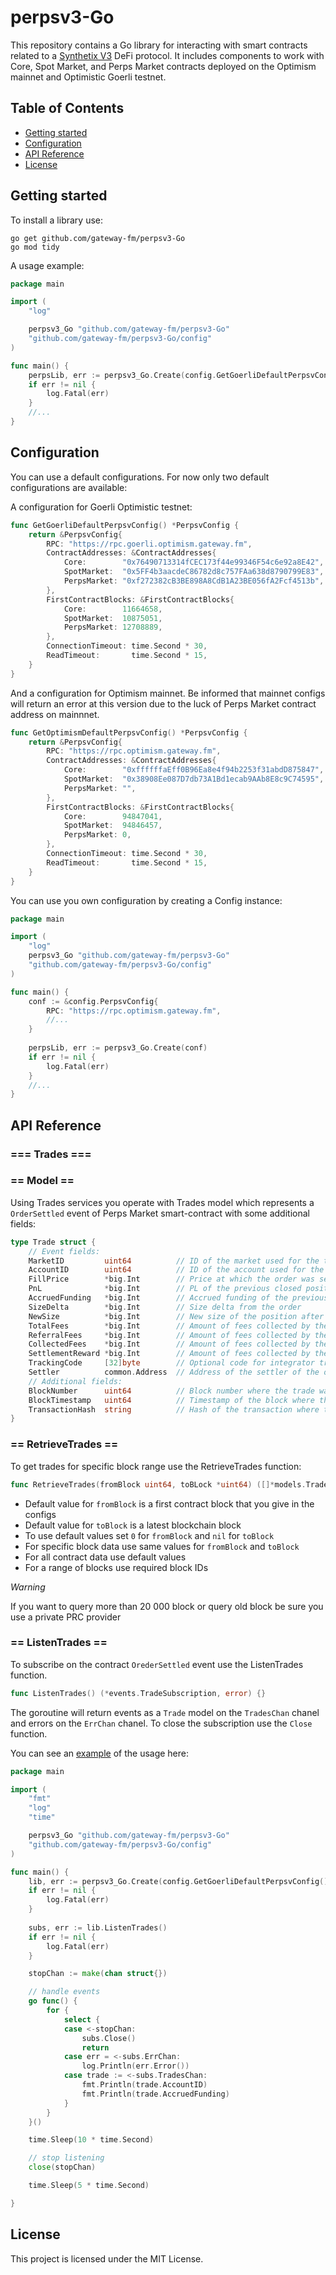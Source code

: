 # perpsv3-Go

This repository contains a Go library for interacting with smart contracts related to a [Synthetix V3](https://docs.synthetix.io/v/v3/) 
DeFi protocol. It includes components to work with Core, Spot Market, and Perps Market contracts deployed on the Optimism 
mainnet and Optimistic Goerli testnet.

## Table of Contents

- [Getting started](#getting-started)
- [Configuration](#configuration)
- [API Reference](#api-reference)
- [License](#license)

## Getting started

To install a library use:

```
go get github.com/gateway-fm/perpsv3-Go
go mod tidy
```

A usage example:

```go
package main

import (
	"log"

	perpsv3_Go "github.com/gateway-fm/perpsv3-Go"
	"github.com/gateway-fm/perpsv3-Go/config"
)

func main() {
	perpsLib, err := perpsv3_Go.Create(config.GetGoerliDefaultPerpsvConfig())
	if err != nil {
		log.Fatal(err)
	}
	//...
}
```

## Configuration

You can use a default configurations. For now only two default configurations are available:

A configuration for Goerli Optimistic testnet:
```go
func GetGoerliDefaultPerpsvConfig() *PerpsvConfig {
	return &PerpsvConfig{
		RPC: "https://rpc.goerli.optimism.gateway.fm",
		ContractAddresses: &ContractAddresses{
			Core:        "0x76490713314fCEC173f44e99346F54c6e92a8E42",
			SpotMarket:  "0x5FF4b3aacdeC86782d8c757FAa638d8790799E83",
			PerpsMarket: "0xf272382cB3BE898A8CdB1A23BE056fA2Fcf4513b",
		},
		FirstContractBlocks: &FirstContractBlocks{
			Core:        11664658,
			SpotMarket:  10875051,
			PerpsMarket: 12708889,
		},
		ConnectionTimeout: time.Second * 30,
		ReadTimeout:       time.Second * 15,
	}
}
```

And a configuration for Optimism mainnet. Be informed that mainnet configs will return an error at this version due to 
the luck of Perps Market contract address on mainnnet.

```go
func GetOptimismDefaultPerpsvConfig() *PerpsvConfig {
	return &PerpsvConfig{
		RPC: "https://rpc.optimism.gateway.fm",
		ContractAddresses: &ContractAddresses{
			Core:        "0xffffffaEff0B96Ea8e4f94b2253f31abdD875847",
			SpotMarket:  "0x38908Ee087D7db73A1Bd1ecab9AAb8E8c9C74595",
			PerpsMarket: "",
		},
		FirstContractBlocks: &FirstContractBlocks{
			Core:        94847041,
			SpotMarket:  94846457,
			PerpsMarket: 0,
		},
		ConnectionTimeout: time.Second * 30,
		ReadTimeout:       time.Second * 15,
	}
}
```

You can use you own configuration by creating a Config instance:

```go
package main

import (
	"log"
	perpsv3_Go "github.com/gateway-fm/perpsv3-Go"
	"github.com/gateway-fm/perpsv3-Go/config"
)

func main() {
	conf := &config.PerpsvConfig{
		RPC: "https://rpc.optimism.gateway.fm",
		//...
    }
	
	perpsLib, err := perpsv3_Go.Create(conf)
	if err != nil {
		log.Fatal(err)
	}
	//...
}
```

## API Reference

### === Trades ===

### == Model ==

Using Trades services you operate with Trades model which represents a `OrderSettled` event of Perps Market smart-contract 
with some additional fields:

```go
type Trade struct {
	// Event fields:
	MarketID         uint64          // ID of the market used for the trade
	AccountID        uint64          // ID of the account used for the trade
	FillPrice        *big.Int        // Price at which the order was settled
	PnL              *big.Int        // PL of the previous closed position
	AccruedFunding   *big.Int        // Accrued funding of the previous closed position
	SizeDelta        *big.Int        // Size delta from the order
	NewSize          *big.Int        // New size of the position after settlement
	TotalFees        *big.Int        // Amount of fees collected by the protocol
	ReferralFees     *big.Int        // Amount of fees collected by the referrer
	CollectedFees    *big.Int        // Amount of fees collected by the fee collector
	SettlementReward *big.Int        // Amount of fees collected by the settler
	TrackingCode     [32]byte        // Optional code for integrator tracking purposes
	Settler          common.Address  // Address of the settler of the order
	// Additional fields:
	BlockNumber      uint64          // Block number where the trade was settled
	BlockTimestamp   uint64          // Timestamp of the block where the trade was settled
	TransactionHash  string          // Hash of the transaction where the trade was settled
}
```

### == RetrieveTrades ==

To get trades for specific block range use the RetrieveTrades function:

```go
func RetrieveTrades(fromBlock uint64, toBLock *uint64) ([]*models.Trade, error) {}
```

- Default value for `fromBlock` is a first contract block that you give in the configs
- Default value for `toBlock` is a latest blockchain block
- To use default values set `0` for `fromBlock` and `nil` for `toBlock`
- For specific block data use same values for `fromBlock` and `toBlock`
- For all contract data use default values
- For a range of blocks use required block IDs

*Warning*

If you want to query more than 20 000 block or query old block be sure you use a private PRC provider

### == ListenTrades ==

To subscribe on the contract `OrederSettled` event use the ListenTrades function. 

```go
func ListenTrades() (*events.TradeSubscription, error) {}
```

The goroutine will return events as a `Trade` model on the `TradesChan` chanel and errors on the `ErrChan` chanel. To 
close the subscription use the `Close` function. 

You can see an [example](examples/trades_events.go) of the usage here:

```go
package main

import (
	"fmt"
	"log"
	"time"

	perpsv3_Go "github.com/gateway-fm/perpsv3-Go"
	"github.com/gateway-fm/perpsv3-Go/config"
)

func main() {
	lib, err := perpsv3_Go.Create(config.GetGoerliDefaultPerpsvConfig())
	if err != nil {
		log.Fatal(err)
	}
	
	subs, err := lib.ListenTrades()
	if err != nil {
		log.Fatal(err)
	}

	stopChan := make(chan struct{})

	// handle events
	go func() {
		for {
			select {
			case <-stopChan:
				subs.Close()
				return
			case err = <-subs.ErrChan:
				log.Println(err.Error())
			case trade := <-subs.TradesChan:
				fmt.Println(trade.AccountID)
				fmt.Println(trade.AccruedFunding)
			}
		}
	}()

	time.Sleep(10 * time.Second)

	// stop listening
	close(stopChan)

	time.Sleep(5 * time.Second)

}
```

## License
This project is licensed under the MIT License.